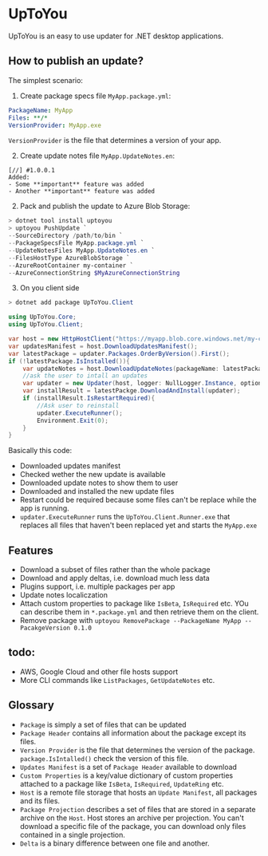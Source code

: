 # UpToYou
UpToYou is an easy to use updater for .NET desktop applications.

## How to publish an update?

The simplest scenario: 

1. Create package specs file `MyApp.package.yml`: 
```yaml
PackageName: MyApp
Files: **/*
VersionProvider: MyApp.exe
```

`VersionProvider` is the file that determines a version of your app.

2. Create update notes file `MyApp.UpdateNotes.en`:

```
[//] #1.0.0.1
Added: 
- Some **important** feature was added
- Another **important** feature was added
```

2. Pack and publish the update to Azure Blob Storage:

```powershell
> dotnet tool install uptoyou
> uptoyou PushUpdate `
--SourceDirectory /path/to/bin `
--PackageSpecsFile MyApp.package.yml `
--UpdateNotesFiles MyApp.UpdateNotes.en `
--FilesHostType AzureBlobStorage `
--AzureRootContainer my-container `
--AzureConnectionString $MyAzureConnectionString
```

3. On you client side 
```powershell
> dotnet add package UpToYou.Client
```

```cs 
using UpToYou.Core;
using UpToYou.Client;

var host = new HttpHostClient("https://myapp.blob.core.windows.net/my-container");
var updatesManifest = host.DownloadUpdatesManifest();
var latestPackage = updater.Packages.OrderByVersion().First();
if (!latestPackage.IsInstalled()){
    var updateNotes = host.DownloadUpdateNotes(packageName: latestPackage.Name, locale: "en");
    //ask the user to intall an updates
    var updater = new Updater(host, logger: NullLogger.Instance, options: UpdaterOptions.Default);
    var installResult = latestPackge.DownloadAndInstall(updater);
    if (installResult.IsRestartRequired){
        //Ask user to reinstall
        updater.ExecuteRunner();
        Environment.Exit(0);
    }
} 
```

Basically this code:
- Downloaded updates manifest
- Checked wether the new update is available
- Downloaded update notes to show them to user
- Downloaded and installed the new update files
- Restart could be required because some files can't be replace while the app is running. 
- `updater.ExecuteRunner` runs the `UpToYou.Client.Runner.exe` that replaces all files that haven't been replaced yet and starts the `MyApp.exe`

## Features
- Download a subset of files rather than the whole package
- Download and apply deltas, i.e. download much less data
- Plugins support, i.e. multiple packages per app
- Update notes localiczation
- Attach custom properties to package like `IsBeta`, `IsRequired` etc. YOu can describe them in `*.package.yml` and then retrieve them on the client.
- Remove package with `uptoyou RemovePackage --PackageName MyApp --PacakgeVersion 0.1.0`

## todo: 
- AWS, Google Cloud and other file hosts support
- More CLI commands like `ListPackages`, `GetUpdateNotes` etc.

## Glossary
- `Package` is simply a set of files that can be updated
- `Package Header` contains all information about the package except its files.
- `Version Provider` is the file that determines the version of the package. `package.IsIntalled()` check the version of this file.
- `Updates Manifest` is a set of `Package Header` available to download
- `Custom Properties` is a key/value dictionary of custom properties attached to a package like `IsBeta`, `IsRequired`, `UpdateRing` etc.
- `Host` is a remote file storage that hosts an `Update Manifest`, all packages and its files.
- `Package Projection` describes a set of files that are stored in a separate archive on the `Host`. Host stores an archive per projection. You can't download a specific file of the package, you can download only files contained in a single projection.
- `Delta` is a binary difference between one file and another.
